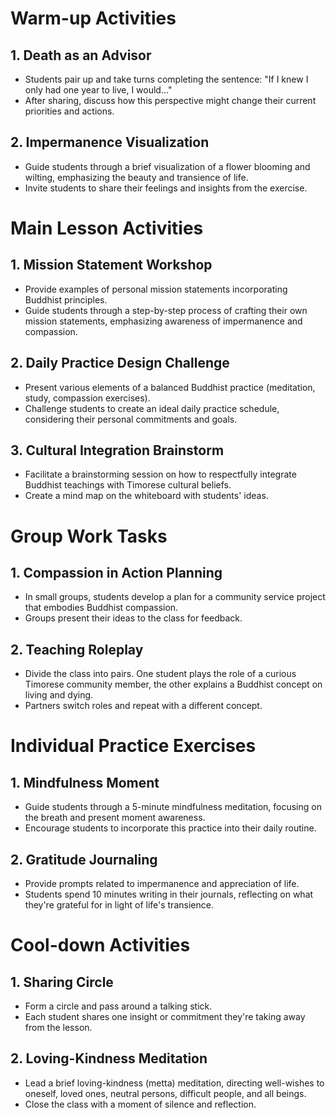 # Warm-up Activities

## 1. Death as an Advisor

- Students pair up and take turns completing the sentence: "If I knew I only had one year to live, I would..."
- After sharing, discuss how this perspective might change their current priorities and actions.

## 2. Impermanence Visualization

- Guide students through a brief visualization of a flower blooming and wilting, emphasizing the beauty and transience of life.
- Invite students to share their feelings and insights from the exercise.

# Main Lesson Activities

## 1. Mission Statement Workshop

- Provide examples of personal mission statements incorporating Buddhist principles.
- Guide students through a step-by-step process of crafting their own mission statements, emphasizing awareness of impermanence and compassion.

## 2. Daily Practice Design Challenge

- Present various elements of a balanced Buddhist practice (meditation, study, compassion exercises).
- Challenge students to create an ideal daily practice schedule, considering their personal commitments and goals.

## 3. Cultural Integration Brainstorm

- Facilitate a brainstorming session on how to respectfully integrate Buddhist teachings with Timorese cultural beliefs.
- Create a mind map on the whiteboard with students' ideas.

# Group Work Tasks

## 1. Compassion in Action Planning

- In small groups, students develop a plan for a community service project that embodies Buddhist compassion.
- Groups present their ideas to the class for feedback.

## 2. Teaching Roleplay

- Divide the class into pairs. One student plays the role of a curious Timorese community member, the other explains a Buddhist concept on living and dying.
- Partners switch roles and repeat with a different concept.

# Individual Practice Exercises

## 1. Mindfulness Moment

- Guide students through a 5-minute mindfulness meditation, focusing on the breath and present moment awareness.
- Encourage students to incorporate this practice into their daily routine.

## 2. Gratitude Journaling

- Provide prompts related to impermanence and appreciation of life.
- Students spend 10 minutes writing in their journals, reflecting on what they're grateful for in light of life's transience.

# Cool-down Activities

## 1. Sharing Circle

- Form a circle and pass around a talking stick.
- Each student shares one insight or commitment they're taking away from the lesson.

## 2. Loving-Kindness Meditation

- Lead a brief loving-kindness (metta) meditation, directing well-wishes to oneself, loved ones, neutral persons, difficult people, and all beings.
- Close the class with a moment of silence and reflection.